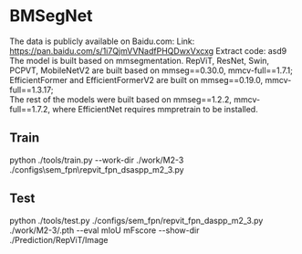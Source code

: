 BMSegNet
===
The data is publicly available on Baidu.com: Link: https://pan.baidu.com/s/1i7QjmVVNadfPHQDwxVxcxg Extract code: asd9
The model is built based on mmsegmentation. RepViT, ResNet, Swin, PCPVT, MobileNetV2 are built based on mmseg==0.30.0, mmcv-full==1.7.1;<br>
EfficientFormer and EfficientFormerV2 are built on mmseg==0.19.0, mmcv-full==1.3.17;<br>
The rest of the models were built based on mmseg==1.2.2, mmcv-full==1.7.2, where EfficientNet requires mmpretrain to be installed.<br>

Train
-------
python ./tools/train.py --work-dir ./work/M2-3 ./configs\sem_fpn\repvit_fpn_dsaspp_m2_3.py

Test
-------
python ./tools/test.py ./configs/sem_fpn/repvit_fpn_daspp_m2_3.py ./work/M2-3/.pth --eval mIoU mFscore --show-dir ./Prediction/RepViT/Image
